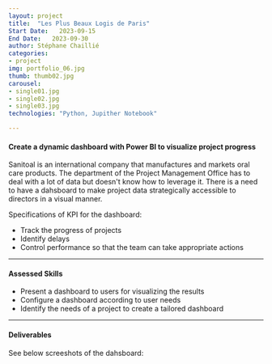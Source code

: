 ```yaml
---
layout: project
title:  "Les Plus Beaux Logis de Paris"
Start Date:   2023-09-15
End Date:   2023-09-30
author: Stéphane Chaillié
categories:
- project
img: portfolio_06.jpg
thumb: thumb02.jpg
carousel:
- single01.jpg
- single02.jpg
- single03.jpg
technologies: "Python, Jupither Notebook"

---
```

#### Create a dynamic dashboard with Power BI to visualize project progress
Sanitoal is an international company that manufactures and markets oral care products. The department of the Project Management Office has to deal with a lot of data but doesn't know how to leverage it. There is a need to have a dahsboard to make project data strategically accessible to directors in a visual manner.

Specifications of KPI for the dashboard:
- Track the progress of projects
- Identify delays
- Control performance so that the team can take appropriate actions

---
#### Assessed Skills
- Present a dashboard to users for visualizing the results
- Configure a dashboard according to user needs
- Identify the needs of a project to create a tailored dashboard

---
####  Deliverables
See below screeshots of the dahsboard:

